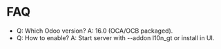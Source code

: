 # FAQ

- Q: Which Odoo version? A: 16.0 (OCA/OCB packaged).
- Q: How to enable? A: Start server with --addon l10n_gt or install in UI.
